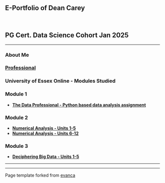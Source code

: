 ## E-Portfolio of Dean Carey

<!-- ![](https://user-images.githubusercontent.com/36738165/119046119-505f9980-b98a-11eb-9e40-7e4173db03f3.png) -->   

## PG Cert. Data Science Cohort Jan 2025

---

### About Me

### [Professional](/Professional.md)

### University of Essex Online - Modules Studied


### Module 1
*   [**The Data Professional - Python based data analysis assignment**](/UoEO_Mod_1_Assignment_2.ipynb)

### Module 2
*   [**Numerical Analysis - Units 1-5**](/Numerical_Analysis_Units_1-5.md)
*   [**Numerical Analysis - Units 6-12**](/Numerical_Analysis_Units_6-12.md)

### Module 3
*   [**Deciphering Big Data - Units 1-5**](/Numerical_Analysis_Units_1-5.md)

---

---

Page template forked from [evanca](https://github.com/evanca/quick-portfolio)
